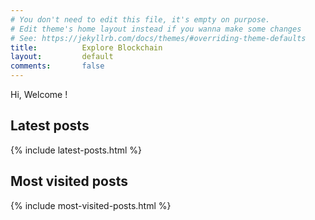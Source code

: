 ```yaml
---
# You don't need to edit this file, it's empty on purpose.
# Edit theme's home layout instead if you wanna make some changes
# See: https://jekyllrb.com/docs/themes/#overriding-theme-defaults
title:          Explore Blockchain
layout:         default
comments:       false
---
```

Hi, Welcome !
## Latest posts
{% include latest-posts.html %}

## Most visited posts
{% include most-visited-posts.html %}
